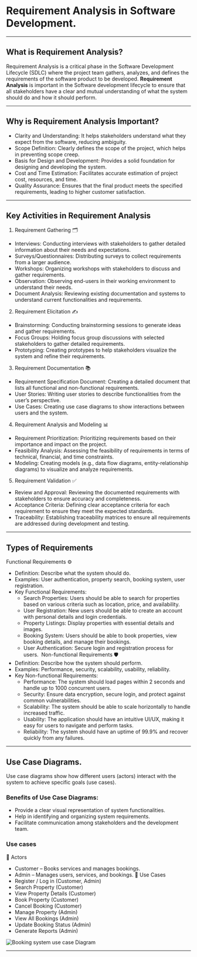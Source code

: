 # Requirement Analysis in Software Development.
___

## What is Requirement Analysis?
Requirement Analysis is a critical phase in the Software Development Lifecycle (SDLC) where the project team gathers, analyzes, and defines the requirements of the software product to be developed.
**Requirement Analysis** is important in the Software development lifecycle to ensure that all stakeholders have a clear and mutual understanding of what the system should do and how it should perform. 
____

## Why is Requirement Analysis Important?
* Clarity and Understanding: It helps stakeholders understand what they expect from the software, reducing ambiguity.
* Scope Definition: Clearly defines the scope of the project, which helps in preventing scope creep.
* Basis for Design and Development: Provides a solid foundation for designing and developing the system.
* Cost and Time Estimation: Facilitates accurate estimation of project cost, resources, and time.
* Quality Assurance: Ensures that the final product meets the specified requirements, leading to higher customer satisfaction.
___

## Key Activities in Requirement Analysis

1. Requirement Gathering 🗂️
* Interviews: Conducting interviews with stakeholders to gather detailed information about their needs and expectations.
* Surveys/Questionnaires: Distributing surveys to collect requirements from a larger audience.
* Workshops: Organizing workshops with stakeholders to discuss and gather requirements.
* Observation: Observing end-users in their working environment to understand their needs.
* Document Analysis: Reviewing existing documentation and systems to understand current functionalities and requirements.

2. Requirement Elicitation ✍️
* Brainstorming: Conducting brainstorming sessions to generate ideas and gather requirements.
* Focus Groups: Holding focus group discussions with selected stakeholders to gather detailed requirements.
* Prototyping: Creating prototypes to help stakeholders visualize the system and refine their requirements.

3. Requirement Documentation 📚
* Requirement Specification Document: Creating a detailed document that lists all functional and non-functional requirements.
* User Stories: Writing user stories to describe functionalities from the user’s perspective.
* Use Cases: Creating use case diagrams to show interactions between users and the system.

4. Requirement Analysis and Modeling 📊
* Requirement Prioritization: Prioritizing requirements based on their importance and impact on the project.
* Feasibility Analysis: Assessing the feasibility of requirements in terms of technical, financial, and time constraints.
* Modeling: Creating models (e.g., data flow diagrams, entity-relationship diagrams) to visualize and analyze requirements.

5. Requirement Validation ✅
* Review and Approval: Reviewing the documented requirements with stakeholders to ensure accuracy and completeness.
* Acceptance Criteria: Defining clear acceptance criteria for each requirement to ensure they meet the expected standards.
* Traceability: Establishing traceability matrices to ensure all requirements are addressed during development and testing.
___

## Types of Requirements

Functional Requirements ⚙️
* Definition: Describe what the system should do.
* Examples: User authentication, property search, booking system, user registration.
* Key Functional Requirements:
    * Search Properties: Users should be able to search for properties based on various criteria such as location, price, and availability.
    * User Registration: New users should be able to create an account with personal details and login credentials.
    * Property Listings: Display properties with essential details and images.
    * Booking System: Users should be able to book properties, view booking details, and manage their bookings.
    * User Authentication: Secure login and registration process for users. 
Non-functional Requirements 🛡️
* Definition: Describe how the system should perform.
* Examples: Performance, security, scalability, usability, reliability.
* Key Non-functional Requirements:
    * Performance: The system should load pages within 2 seconds and handle up to 1000 concurrent users.
    * Security: Ensure data encryption, secure login, and protect against common vulnerabilities.
    * Scalability: The system should be able to scale horizontally to handle increased traffic.
    * Usability: The application should have an intuitive UI/UX, making it easy for users to navigate and perform tasks.
    * Reliability: The system should have an uptime of 99.9% and recover quickly from any failures.
___

## Use Case Diagrams.
Use case diagrams show how different users (actors) interact with the system to achieve specific goals (use cases).

### Benefits of Use Case Diagrams:
   * Provide a clear visual representation of system functionalities.
   * Help in identifying and organizing system requirements.
   * Facilitate communication among stakeholders and the development team.

### Use cases
👥 Actors
   * Customer – Books services and manages bookings.
   * Admin – Manages users, services, and bookings.
🎯 Use Cases
   * Register / Log in (Customer, Admin)
   * Search Property (Customer)
   * View Property Details (Customer)
   * Book Property (Customer)
   * Cancel Booking (Customer)
   * Manage Property (Admin)
   * View All Bookings (Admin)
   * Update Booking Status (Admin)
   * Generate Reports (Admin)

![Booking system use case Diagram](https://drive.google.com/file/d/13_RbXmBCIoQvlgJny9jXInSbnEsxoRFp/view?usp=drive_link)

___








